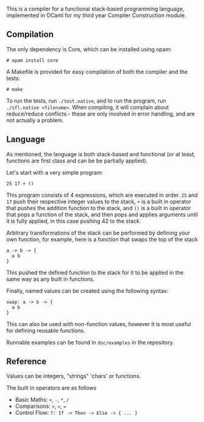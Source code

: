 This is a compiler for a functional stack-based programming language, 
implemented in OCaml for my third year Compiler Construction module.

## Compilation

The only dependency is Core, which can be installed using opam:

```
# opam install core
```

A Makefile is provided for easy compilation of both the compiler and the tests:

```
# make
```

To run the tests, run ```./test.native```, and to run the program, run ```./sfl.native <filename>```. 
When compiling, it will complain about reduce/reduce conflicts - these are only involved in error handling, 
and are not actually a problem.

## Language

As mentioned, the language is both stack-based and functional 
(or at least, functions are first class and can be be partially applied). 

Let's start with a very simple program:

```
25 17 + ()
```

This program consists of 4 expressions, which are executed in order.
```25``` and ```17``` push their respective integer values to the stack,
```+``` is a built in operator that pushes the addition function to the stack, and
```()``` is a built in operator that pops a function of the stack, and then pops and applies arguments 
until it is fully applied, in this case pushing 42 to the stack.

Arbitrary transformations of the stack can be performed by defining your own function, 
for example, here is a function that swaps the top of the stack

```
a -> b -> {
  a b
}
```

This pushed the defined function to the stack for it to be applied in the same way as any built in functions.

Finally, named values can be created using the following syntax:

```
swap: a -> b -> {
  a b
}
```

This can also be used with non-function values, however it is most useful for defining reusable functions.

Runnable examples can be found in ```doc/examples``` in the repository.

## Reference
Values can be integers, "strings" 'chars' or functions.

The built in operators are as follows 
* Basic Maths: ```+```, ```-```, ```*```, ```/```
* Comparisons: ```>```, ```<```, ```=```
* Control Flow: ```?: If -> Then -> Else -> { ... }```
